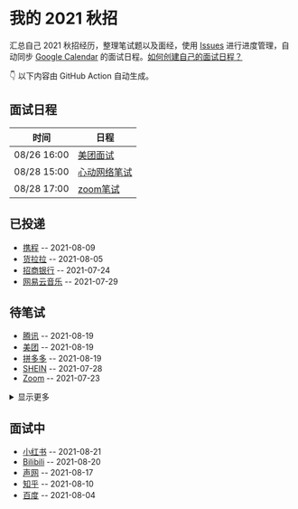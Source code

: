 
# 我的 2021 秋招 

汇总自己 2021 秋招经历，整理笔试题以及面经，使用 [Issues](https://github.com/mayandev/interview-schedule/issues) 进行进度管理，自动同步 [Google Calendar](https://calendar.google.com/) 的面试日程。[如何创建自己的面试日程？](https://github.com/Mayandev/interview-2021/issues/19)


👇 以下内容由 GitHub Action 自动生成。

## 面试日程

| 时间          | 日程                                                                                                                                                                       |
| ----------- | ------------------------------------------------------------------------------------------------------------------------------------------------------------------------ |
| 08/26 16:00 | [美团面试](https://www.google.com/calendar/event?eid=NzRyM2dwMWc2dGdqYWJiMWNncG04YjlrNjBzMzZiYjI2NWk2YWJiNjZwaDNhYzluNjlobTRlMWs2NCBjNmtlb2lsYWZ2OTlwMTl2bDdmYWlkdThta0Bn)   |
| 08/28 15:00 | [心动网络笔试](https://www.google.com/calendar/event?eid=NjRwbThkYjM2aGlqNmJiMTZzbzMyYjlrNzVnbThiYjFja3BqMmJiNGM0cm00Y2oyNzRwbThvcjM2ayBjNmtlb2lsYWZ2OTlwMTl2bDdmYWlkdThta0Bn) |
| 08/28 17:00 | [zoom笔试](https://www.google.com/calendar/event?eid=NnNwNmFwaG03MHJtYWJiNDZsaTY2YjlrNjBxamdiOXBjNHJqaWI5aGM0cG0yZDFuY29yM2VjcG9jayBjNmtlb2lsYWZ2OTlwMTl2bDdmYWlkdThta0Bn) |

## 已投递
- [携程](https://github.com/Mayandev/interview-schedule/issues/17) -- 2021-08-09
- [货拉拉](https://github.com/Mayandev/interview-schedule/issues/16) -- 2021-08-05
- [招商银行](https://github.com/Mayandev/interview-schedule/issues/12) -- 2021-07-24
- [网易云音乐](https://github.com/Mayandev/interview-schedule/issues/4) -- 2021-07-29
## 待笔试
- [腾讯](https://github.com/Mayandev/interview-schedule/issues/22) -- 2021-08-19
- [美团](https://github.com/Mayandev/interview-schedule/issues/15) -- 2021-08-19
- [拼多多](https://github.com/Mayandev/interview-schedule/issues/9) -- 2021-08-19
- [SHEIN](https://github.com/Mayandev/interview-schedule/issues/8) -- 2021-07-28
- [Zoom](https://github.com/Mayandev/interview-schedule/issues/6) -- 2021-07-23
<details><summary>显示更多</summary>

- [贝壳](https://github.com/Mayandev/interview-schedule/issues/3) -- 2021-08-17
- [360](https://github.com/Mayandev/interview-schedule/issues/1) -- 2021-07-23
</details>

## 面试中
- [小红书](https://github.com/Mayandev/interview-schedule/issues/23) -- 2021-08-21
- [Bilibili](https://github.com/Mayandev/interview-schedule/issues/21) -- 2021-08-20
- [声网](https://github.com/Mayandev/interview-schedule/issues/20) -- 2021-08-17
- [知乎](https://github.com/Mayandev/interview-schedule/issues/18) -- 2021-08-10
- [百度](https://github.com/Mayandev/interview-schedule/issues/10) -- 2021-08-04
